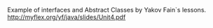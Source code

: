 Example of interfaces and Abstract Classes by Yakov Fain`s lessons.
http://myflex.org/yf/java/slides/Unit4.pdf
